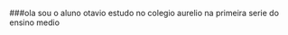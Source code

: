 ###ola sou o aluno otavio estudo no colegio aurelio na primeira serie do ensino medio 

<!--
**otaviofigueredodaluz/otaviofigueredodaluz** is a ✨ _special_ ✨ repository because its `README.md` (this f

Here are some ideas to get you started:

- 🔭 I’m currently working on ...
- 🌱 I’m currently learning ...
- 👯 I’m looking to collaborate on ...
- 🤔 I’m looking for help with ...
- 💬 Ask me about ...
- 📫 How to reach me: ...
- 😄 Pronouns: ...
- ⚡ Fun fact: ...
-->
